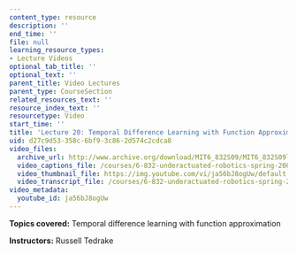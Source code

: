 ```yaml
---
content_type: resource
description: ''
end_time: ''
file: null
learning_resource_types:
- Lecture Videos
optional_tab_title: ''
optional_text: ''
parent_title: Video Lectures
parent_type: CourseSection
related_resources_text: ''
resource_index_text: ''
resourcetype: Video
start_time: ''
title: 'Lecture 20: Temporal Difference Learning with Function Approximation'
uid: d27c9d53-358c-6bf9-3c86-2d574c2cdca8
video_files:
  archive_url: http://www.archive.org/download/MIT6_832S09/MIT6_832S09lec20_300k.mp4
  video_captions_file: /courses/6-832-underactuated-robotics-spring-2009/172b03f02c5759ffa91a42e1bc653531_ja56bJ8ogUw.vtt
  video_thumbnail_file: https://img.youtube.com/vi/ja56bJ8ogUw/default.jpg
  video_transcript_file: /courses/6-832-underactuated-robotics-spring-2009/e5c60ab87fda2593c6e63d5956a1bda3_ja56bJ8ogUw.pdf
video_metadata:
  youtube_id: ja56bJ8ogUw
---
```


**Topics covered:** Temporal difference learning with function approximation

**Instructors:** Russell Tedrake